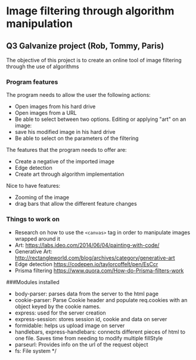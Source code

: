 # Image filtering through algorithm manipulation
## Q3 Galvanize project (Rob, Tommy, Paris)
The objective of this project is to create an online tool of image filtering through the use of algorithms

### Program features
The program needs to allow the user the following actions:
- Open images from his hard drive
- Open images from a URL
- Be able to select between two options. Editing or applying "art" on an image:
- save his modified image in his hard drive
- Be able to select on the parameters of the filtering

The features that the program needs to offer are:
- Create a negative of the imported image
- Edge detection
- Create art through algorithm implementation

Nice to have features:
- Zooming of the image
- drag bars that allow the different feature changes

### Things to work on
- Research on how to use the `<canvas>` tag in order to manipulate images wrapped around it
- Art:
https://labs.ideo.com/2014/06/04/painting-with-code/
- Generative Art:
http://rectangleworld.com/blog/archives/category/generative-art
- Edge detection https://codepen.io/taylorcoffelt/pen/EsCcr
- Prisma filtering https://www.quora.com/How-do-Prisma-filters-work

###Modules installed
- body-parser: parses data from the server to the html page
- cookie-parser: Parse Cookie header and populate req.cookies with an object keyed by the cookie names.
- express: used for the server creation
- express-session: stores session id, cookie and data on server
- formidable: helps us upload image on server
- handlebars, express-handlebars: connects different pieces of html to one file. Saves time from needing to modify multiple fillStyle
- parseurl: Provides info on the url of the request object
- fs: File system
*/
